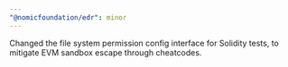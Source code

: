 ```yaml
---
"@nomicfoundation/edr": minor
---
```


Changed the file system permission config interface for Solidity tests, to mitigate EVM sandbox escape through cheatcodes.
